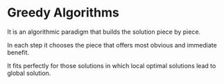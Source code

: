# Greedy Algorithms

It is an algorithmic paradigm that builds the solution piece by piece.

In each step it chooses the piece that offers most obvious and immediate benefit.

It fits perfectly for those solutions in which local optimal solutions lead to global solution.

